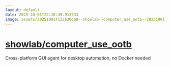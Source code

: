 ```yaml
---
layout: default
date: 2025-10-01T22:16:49.912533
image: assets/20251001T132630668--showlab--computer_use_ootb--20251001T132846370--cropped.png
---
```


# [showlab/computer_use_ootb](https://github.com/showlab/computer_use_ootb)

Cross-platform GUI agent for desktop automation, no Docker needed
